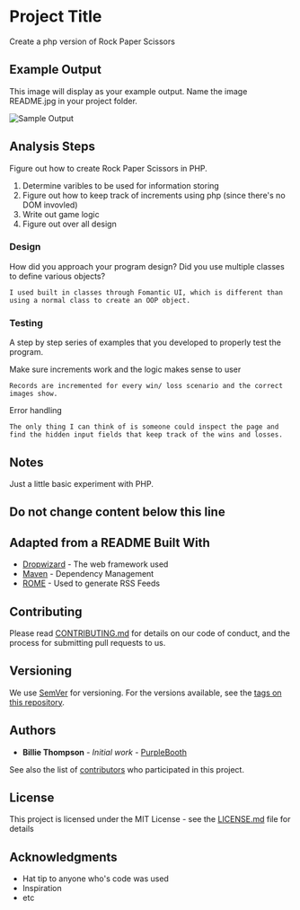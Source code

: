 # Project Title
Create a php version of Rock Paper Scissors
## Example Output

This image will display as your example output. Name the image README.jpg in your project folder.

![Sample Output](README.jpg)

## Analysis Steps

Figure out how to create Rock Paper Scissors in PHP.

1. Determine varibles to be used for information storing
2. Figure out how to keep track of increments using php (since there's no DOM invovled)
3. Write out game logic
4. Figure out over all design

### Design

How did you approach your program design? Did you use multiple classes to define various objects?

```
I used built in classes through Fomantic UI, which is different than using a normal class to create an OOP object.
```

### Testing

A step by step series of examples that you developed to properly test the program. 

Make sure increments work and the logic makes sense to user
```
Records are incremented for every win/ loss scenario and the correct images show.
```

Error handling 

```
The only thing I can think of is someone could inspect the page and find the hidden input fields that keep track of the wins and losses.
```

## Notes
Just a little basic experiment with PHP.
## Do not change content below this line
## Adapted from a README Built With

* [Dropwizard](http://www.dropwizard.io/1.0.2/docs/) - The web framework used
* [Maven](https://maven.apache.org/) - Dependency Management
* [ROME](https://rometools.github.io/rome/) - Used to generate RSS Feeds

## Contributing

Please read [CONTRIBUTING.md](https://gist.github.com/PurpleBooth/b24679402957c63ec426) for details on our code of conduct, and the process for submitting pull requests to us.

## Versioning

We use [SemVer](http://semver.org/) for versioning. For the versions available, see the [tags on this repository](https://github.com/your/project/tags). 

## Authors

* **Billie Thompson** - *Initial work* - [PurpleBooth](https://github.com/PurpleBooth)

See also the list of [contributors](https://github.com/your/project/contributors) who participated in this project.

## License

This project is licensed under the MIT License - see the [LICENSE.md](LICENSE.md) file for details

## Acknowledgments

* Hat tip to anyone who's code was used
* Inspiration
* etc
